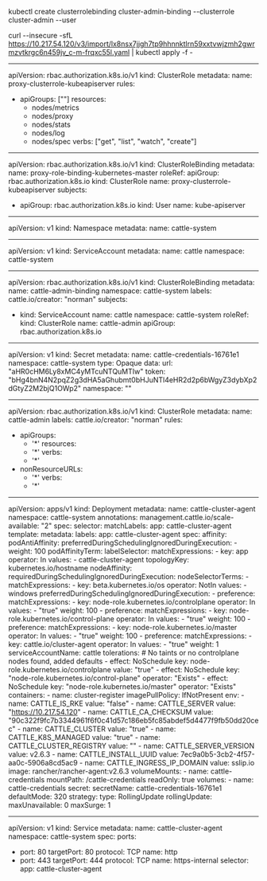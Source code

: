 kubectl create clusterrolebinding cluster-admin-binding --clusterrole cluster-admin --user <your username from your kubeconfig>

curl --insecure -sfL https://10.217.54.120/v3/import/lx8nsx7jjgh7tp9hhnnktlrn59xxtvwjzmh2gwrmzvtkrgc6n459jv_c-m-frqxc55l.yaml | kubectl apply -f -


---
apiVersion: rbac.authorization.k8s.io/v1
kind: ClusterRole
metadata:
  name: proxy-clusterrole-kubeapiserver
rules:
- apiGroups: [""]
  resources:
  - nodes/metrics
  - nodes/proxy
  - nodes/stats
  - nodes/log
  - nodes/spec
  verbs: ["get", "list", "watch", "create"]
---
apiVersion: rbac.authorization.k8s.io/v1
kind: ClusterRoleBinding
metadata:
  name: proxy-role-binding-kubernetes-master
roleRef:
  apiGroup: rbac.authorization.k8s.io
  kind: ClusterRole
  name: proxy-clusterrole-kubeapiserver
subjects:
- apiGroup: rbac.authorization.k8s.io
  kind: User
  name: kube-apiserver
---
apiVersion: v1
kind: Namespace
metadata:
  name: cattle-system

---

apiVersion: v1
kind: ServiceAccount
metadata:
  name: cattle
  namespace: cattle-system

---

apiVersion: rbac.authorization.k8s.io/v1
kind: ClusterRoleBinding
metadata:
  name: cattle-admin-binding
  namespace: cattle-system
  labels:
    cattle.io/creator: "norman"
subjects:
- kind: ServiceAccount
  name: cattle
  namespace: cattle-system
roleRef:
  kind: ClusterRole
  name: cattle-admin
  apiGroup: rbac.authorization.k8s.io

---

apiVersion: v1
kind: Secret
metadata:
  name: cattle-credentials-16761e1
  namespace: cattle-system
type: Opaque
data:
  url: "aHR0cHM6Ly8xMC4yMTcuNTQuMTIw"
  token: "bHg4bnN4N2pqZ2g3dHA5aGhubmt0bHJuNTl4eHR2d2p6bWgyZ3dybXp2dGtyZ2M2bjQ1OWp2"
  namespace: ""

---

apiVersion: rbac.authorization.k8s.io/v1
kind: ClusterRole
metadata:
  name: cattle-admin
  labels:
    cattle.io/creator: "norman"
rules:
- apiGroups:
  - '*'
  resources:
  - '*'
  verbs:
  - '*'
- nonResourceURLs:
  - '*'
  verbs:
  - '*'

---

apiVersion: apps/v1
kind: Deployment
metadata:
  name: cattle-cluster-agent
  namespace: cattle-system
  annotations:
    management.cattle.io/scale-available: "2"
spec:
  selector:
    matchLabels:
      app: cattle-cluster-agent
  template:
    metadata:
      labels:
        app: cattle-cluster-agent
    spec:
      affinity:
        podAntiAffinity:
          preferredDuringSchedulingIgnoredDuringExecution:
          - weight: 100
            podAffinityTerm:
              labelSelector:
                matchExpressions:
                - key: app
                  operator: In
                  values:
                  - cattle-cluster-agent
              topologyKey: kubernetes.io/hostname
        nodeAffinity:
          requiredDuringSchedulingIgnoredDuringExecution:
            nodeSelectorTerms:
              - matchExpressions:
                - key: beta.kubernetes.io/os
                  operator: NotIn
                  values:
                    - windows
          preferredDuringSchedulingIgnoredDuringExecution:
          - preference:
              matchExpressions:
              - key: node-role.kubernetes.io/controlplane
                operator: In
                values:
                - "true"
            weight: 100
          - preference:
              matchExpressions:
              - key: node-role.kubernetes.io/control-plane
                operator: In
                values:
                - "true"
            weight: 100
          - preference:
              matchExpressions:
              - key: node-role.kubernetes.io/master
                operator: In
                values:
                - "true"
            weight: 100
          - preference:
              matchExpressions:
              - key: cattle.io/cluster-agent
                operator: In
                values:
                - "true"
            weight: 1
      serviceAccountName: cattle
      tolerations:
      # No taints or no controlplane nodes found, added defaults
      - effect: NoSchedule
        key: node-role.kubernetes.io/controlplane
        value: "true"
      - effect: NoSchedule
        key: "node-role.kubernetes.io/control-plane"
        operator: "Exists"
      - effect: NoSchedule
        key: "node-role.kubernetes.io/master"
        operator: "Exists"
      containers:
        - name: cluster-register
          imagePullPolicy: IfNotPresent
          env:
          - name: CATTLE_IS_RKE
            value: "false"
          - name: CATTLE_SERVER
            value: "https://10.217.54.120"
          - name: CATTLE_CA_CHECKSUM
            value: "90c322f9fc7b3344961f6f0c41d57c186eb5fc85abdef5d4477f9fb50dd20cec"
          - name: CATTLE_CLUSTER
            value: "true"
          - name: CATTLE_K8S_MANAGED
            value: "true"
          - name: CATTLE_CLUSTER_REGISTRY
            value: ""
          - name: CATTLE_SERVER_VERSION
            value: v2.6.3
          - name: CATTLE_INSTALL_UUID
            value: 7ec9a0b5-3cb2-4f57-aa0c-5906a8cd5ac9
          - name: CATTLE_INGRESS_IP_DOMAIN
            value: sslip.io
          image: rancher/rancher-agent:v2.6.3
          volumeMounts:
          - name: cattle-credentials
            mountPath: /cattle-credentials
            readOnly: true
      volumes:
      - name: cattle-credentials
        secret:
          secretName: cattle-credentials-16761e1
          defaultMode: 320
  strategy:
    type: RollingUpdate
    rollingUpdate:
      maxUnavailable: 0
      maxSurge: 1

---
apiVersion: v1
kind: Service
metadata:
  name: cattle-cluster-agent
  namespace: cattle-system
spec:
  ports:
  - port: 80
    targetPort: 80
    protocol: TCP
    name: http
  - port: 443
    targetPort: 444
    protocol: TCP
    name: https-internal
  selector:
    app: cattle-cluster-agent

